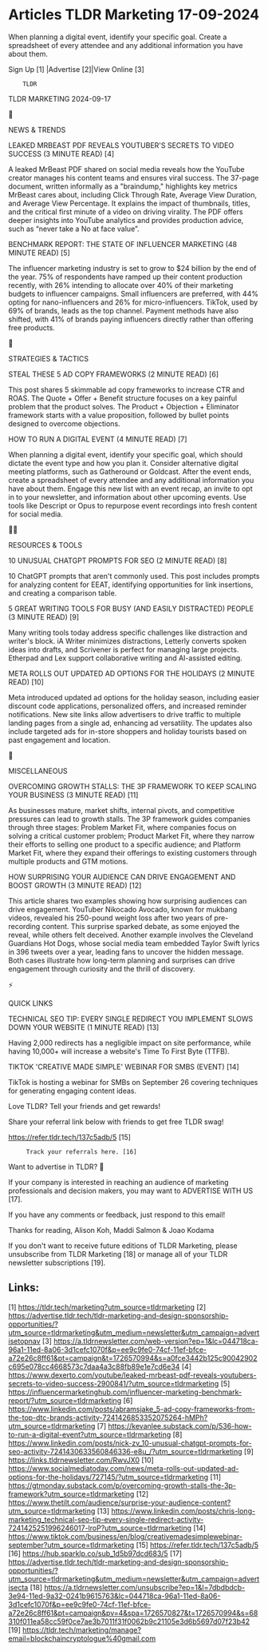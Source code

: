 # Articles TLDR Marketing 17-09-2024

When planning a digital event, identify your specific goal. Create a
spreadsheet of every attendee and any additional information you have
about them.  

 Sign Up [1] |Advertise [2]|View Online [3] 

		TLDR 

TLDR MARKETING 2024-09-17

📱 

NEWS & TRENDS

 LEAKED MRBEAST PDF REVEALS YOUTUBER'S SECRETS TO VIDEO SUCCESS (3
MINUTE READ) [4] 

 A leaked MrBeast PDF shared on social media reveals how the YouTube
creator manages his content teams and ensures viral success. The
37-page document, written informally as a "braindump," highlights key
metrics MrBeast cares about, including Click Through Rate, Average
View Duration, and Average View Percentage. It explains the impact of
thumbnails, titles, and the critical first minute of a video on
driving virality. The PDF offers deeper insights into YouTube
analytics and provides production advice, such as “never take a No
at face value”. 

 BENCHMARK REPORT: THE STATE OF INFLUENCER MARKETING (48 MINUTE READ)
[5] 

 The influencer marketing industry is set to grow to $24 billion by
the end of the year. 75% of respondents have ramped up their content
production recently, with 26% intending to allocate over 40% of their
marketing budgets to influencer campaigns. Small influencers are
preferred, with 44% opting for nano-influencers and 26% for
micro-influencers. TikTok, used by 69% of brands, leads as the top
channel. Payment methods have also shifted, with 41% of brands paying
influencers directly rather than offering free products. 

🚀 

STRATEGIES & TACTICS

 STEAL THESE 5 AD COPY FRAMEWORKS (2 MINUTE READ) [6] 

 This post shares 5 skimmable ad copy frameworks to increase CTR and
ROAS. The Quote + Offer + Benefit structure focuses on a key painful
problem that the product solves. The Product + Objection + Eliminator
framework starts with a value proposition, followed by bullet points
designed to overcome objections. 

 HOW TO RUN A DIGITAL EVENT (4 MINUTE READ) [7] 

 When planning a digital event, identify your specific goal, which
should dictate the event type and how you plan it. Consider
alternative digital meeting platforms, such as Gatheround or Goldcast.
After the event ends, create a spreadsheet of every attendee and any
additional information you have about them. Engage this new list with
an event recap, an invite to opt in to your newsletter, and
information about other upcoming events. Use tools like Descript or
Opus to repurpose event recordings into fresh content for social
media. 

🧑‍💻 

RESOURCES & TOOLS

 10 UNUSUAL CHATGPT PROMPTS FOR SEO (2 MINUTE READ) [8] 

 10 ChatGPT prompts that aren't commonly used. This post includes
prompts for analyzing content for EEAT, identifying opportunities for
link insertions, and creating a comparison table. 

 5 GREAT WRITING TOOLS FOR BUSY (AND EASILY DISTRACTED) PEOPLE (3
MINUTE READ) [9] 

 Many writing tools today address specific challenges like distraction
and writer's block. iA Writer minimizes distractions, Letterly
converts spoken ideas into drafts, and Scrivener is perfect for
managing large projects. Etherpad and Lex support collaborative
writing and AI-assisted editing. 

 META ROLLS OUT UPDATED AD OPTIONS FOR THE HOLIDAYS (2 MINUTE READ)
[10] 

 Meta introduced updated ad options for the holiday season, including
easier discount code applications, personalized offers, and increased
reminder notifications. New site links allow advertisers to drive
traffic to multiple landing pages from a single ad, enhancing ad
versatility. The updates also include targeted ads for in-store
shoppers and holiday tourists based on past engagement and location. 

🎁 

MISCELLANEOUS

 OVERCOMING GROWTH STALLS: THE 3P FRAMEWORK TO KEEP SCALING YOUR
BUSINESS (3 MINUTE READ) [11] 

 As businesses mature, market shifts, internal pivots, and competitive
pressures can lead to growth stalls. The 3P framework guides companies
through three stages: Problem Market Fit, where companies focus on
solving a critical customer problem; Product Market Fit, where they
narrow their efforts to selling one product to a specific audience;
and Platform Market Fit, where they expand their offerings to existing
customers through multiple products and GTM motions. 

 HOW SURPRISING YOUR AUDIENCE CAN DRIVE ENGAGEMENT AND BOOST GROWTH (3
MINUTE READ) [12] 

 This article shares two examples showing how surprising audiences can
drive engagement. YouTuber Nikocado Avocado, known for mukbang videos,
revealed his 250-pound weight loss after two years of pre-recording
content. This surprise sparked debate, as some enjoyed the reveal,
while others felt deceived. Another example involves the Cleveland
Guardians Hot Dogs, whose social media team embedded Taylor Swift
lyrics in 396 tweets over a year, leading fans to uncover the hidden
message. Both cases illustrate how long-term planning and surprises
can drive engagement through curiosity and the thrill of discovery. 

⚡ 

QUICK LINKS

 TECHNICAL SEO TIP: EVERY SINGLE REDIRECT YOU IMPLEMENT SLOWS DOWN
YOUR WEBSITE (1 MINUTE READ) [13] 

 Having 2,000 redirects has a negligible impact on site performance,
while having 10,000+ will increase a website's Time To First Byte
(TTFB). 

 TIKTOK 'CREATIVE MADE SIMPLE' WEBINAR FOR SMBS (EVENT) [14] 

 TikTok is hosting a webinar for SMBs on September 26 covering
techniques for generating engaging content ideas. 

Love TLDR? Tell your friends and get rewards!

 Share your referral link below with friends to get free TLDR swag! 

 https://refer.tldr.tech/137c5adb/5 [15] 

		 Track your referrals here. [16] 

Want to advertise in TLDR? 📰

 If your company is interested in reaching an audience of marketing
professionals and decision makers, you may want to ADVERTISE WITH US
[17]. 

 If you have any comments or feedback, just respond to this email! 

Thanks for reading, 
Alison Koh, Maddi Salmon & Joao Kodama 

If you don't want to receive future editions of TLDR Marketing, please
unsubscribe from TLDR Marketing [18] or manage all of your TLDR
newsletter subscriptions [19]. 

 

Links:
------
[1] https://tldr.tech/marketing?utm_source=tldrmarketing
[2] https://advertise.tldr.tech/tldr-marketing-and-design-sponsorship-opportunities/?utm_source=tldrmarketing&utm_medium=newsletter&utm_campaign=advertisetopnav
[3] https://a.tldrnewsletter.com/web-version?ep=1&lc=044718ca-96a1-11ed-8a06-3d1cefc1070f&p=ee9c9fe0-74cf-11ef-bfce-a72e26c8ff61&pt=campaign&t=1726570994&s=a0fce3442b125c90042902c695e078cc4668573c7daa4a3c88fb89e1e7cd6e34
[4] https://www.dexerto.com/youtube/leaked-mrbeast-pdf-reveals-youtubers-secrets-to-video-success-2900841/?utm_source=tldrmarketing
[5] https://influencermarketinghub.com/influencer-marketing-benchmark-report/?utm_source=tldrmarketing
[6] https://www.linkedin.com/posts/abramsjake_5-ad-copy-frameworks-from-the-top-dtc-brands-activity-7241426853352075264-hMPh?utm_source=tldrmarketing
[7] https://kevanlee.substack.com/p/536-how-to-run-a-digital-event?utm_source=tldrmarketing
[8] https://www.linkedin.com/posts/nick-zv_10-unusual-chatgpt-prompts-for-seo-activity-7241430633560846336-e8u_/?utm_source=tldrmarketing
[9] https://links.tldrnewsletter.com/RwvJX0
[10] https://www.socialmediatoday.com/news/meta-rolls-out-updated-ad-options-for-the-holidays/727145/?utm_source=tldrmarketing
[11] https://gtmonday.substack.com/p/overcoming-growth-stalls-the-3p-framework?utm_source=tldrmarketing
[12] https://www.thetilt.com/audience/surprise-your-audience-content?utm_source=tldrmarketing
[13] https://www.linkedin.com/posts/chris-long-marketing_technical-seo-tip-every-single-redirect-activity-7241425251996246017-lroP?utm_source=tldrmarketing
[14] https://www.tiktok.com/business/en/blog/creativemadesimplewebinar-september?utm_source=tldrmarketing
[15] https://refer.tldr.tech/137c5adb/5
[16] https://hub.sparklp.co/sub_1d5b97dcd683/5
[17] https://advertise.tldr.tech/tldr-marketing-and-design-sponsorship-opportunities/?utm_source=tldrmarketing&utm_medium=newsletter&utm_campaign=advertisecta
[18] https://a.tldrnewsletter.com/unsubscribe?ep=1&l=7dbdbdcb-3e94-11ed-9a32-0241b9615763&lc=044718ca-96a1-11ed-8a06-3d1cefc1070f&p=ee9c9fe0-74cf-11ef-bfce-a72e26c8ff61&pt=campaign&pv=4&spa=1726570827&t=1726570994&s=68310f011ea58cc59f0ce7ae3b7011f31f0062b9c21105e3d6b5697d07f23b42
[19] https://tldr.tech/marketing/manage?email=blockchaincryptologue%40gmail.com